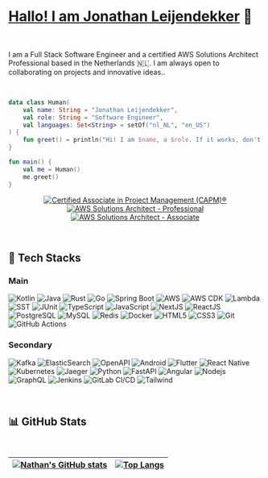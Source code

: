 # [Hallo! I am Jonathan Leijendekker](https://linkedin.com/in/jonathan-leijendekker) 👋

<br />

I am a Full Stack Software Engineer and a certified AWS Solutions Architect Professional based in the Netherlands 🇳🇱. I am always open to collaborating on projects and innovative ideas..

<br />

```kotlin
data class Human(
    val name: String = "Jonathan Leijendekker",
    val role: String = "Software Engineer",
    val languages: Set<String> = setOf("nl_NL", "en_US")
) {
    fun greet() = println("Hi! I am $name, a $role. If it works, don't touch it!")
}

fun main() {
    val me = Human()
    me.greet()
}
```

<p align="center">
    <a href="https://www.credly.com/badges/2daefe93-3779-442e-b775-246bca182bb7/public_url" target="_blank">
        <img src="https://images.credly.com/size/150x150/images/ad9ad44b-54b8-4916-ba10-7b131da0b732/capm-600px.png" alt="Certified Associate in Project Management (CAPM)®">
    </a>
    <a href="https://www.credly.com/badges/12947df7-c59d-42ae-a329-a7dd7c13edd0/public_url" target="_blank">
        <img src="https://images.credly.com/size/150x150/images/2d84e428-9078-49b6-a804-13c15383d0de/image.png" alt="AWS Solutions Architect - Professional">
    </a>
    <a href="https://www.credly.com/badges/c9428ba1-bd1d-4667-9887-646a8cecf251/public_url" target="_blank">
        <img src="https://images.credly.com/size/150x150/images/0e284c3f-5164-4b21-8660-0d84737941bc/image.png" alt="AWS Solutions Architect - Associate">
    </a>
</p>

<br/>

## 🔨 Tech Stacks

### Main

![Kotlin](https://img.shields.io/badge/Kotlin-black?style=flat&logo=kotlin)
![Java](https://img.shields.io/badge/-Java-black?style=flat&logo=openjdk)
![Rust](https://img.shields.io/badge/Rust-black?style=flat&logo=rust)
![Go](https://img.shields.io/badge/Go-black?style=flat&logo=go)
![Spring Boot](https://img.shields.io/badge/-Spring%20Boot-black?style=flat&logo=springboot)
![AWS](https://img.shields.io/badge/AWS-black?style=flat&logo=amazon-web-services)
![AWS CDK](https://img.shields.io/badge/AWS%20CDK-black?style=flat&logo=amazon-web-services)
![Lambda](https://img.shields.io/badge/Lambda-black?style=flat&logo=aws-lambda)
![SST](https://img.shields.io/badge/SST-black?style=flat&logo=sst)
![JUnit](https://img.shields.io/badge/-JUnit-black?style=flat&logo=junit5)
![TypeScript](https://img.shields.io/badge/-TypeScript-black?style=flat&logo=typescript)
![JavaScript](https://img.shields.io/badge/-JavaScript-black?style=flat&logo=javascript)
![NextJS](https://img.shields.io/badge/NextJS-black?style=flat&logo=next.js)
![ReactJS](https://img.shields.io/badge/ReactJS-black?style=flat&logo=react)
![PostgreSQL](https://img.shields.io/badge/-PostgreSQL-black?style=flat&logo=postgresql)
![MySQL](https://img.shields.io/badge/-MySQL-black?style=flat&logo=mysql)
![Redis](https://img.shields.io/badge/-Redis-black?style=flat&logo=Redis)
![Docker](https://img.shields.io/badge/-Docker-black?style=flat&logo=docker)
![HTML5](https://img.shields.io/badge/-HTML5-black?style=flat&logo=html5&logoColor=white)
![CSS3](https://img.shields.io/badge/-CSS3-black?style=flat&logo=css3)
![Git](https://img.shields.io/badge/-Git-black?style=flat&logo=git)
![GitHub Actions](https://img.shields.io/badge/-GitHub%20Actions-black?style=flat&logo=github-actions)

### Secondary

![Kafka](https://img.shields.io/badge/Kafka-black?style=flat&logo=apache-kafka)
![ElasticSearch](https://img.shields.io/badge/-ElasticSearch-black?style=flat&logo=elasticsearch)
![OpenAPI](https://img.shields.io/badge/-OpenAPI-black?style=flat&logo=openapi-initiative)
![Android](https://img.shields.io/badge/Android-black?style=flat&logo=android)
![Flutter](https://img.shields.io/badge/Flutter-black?style=flat&logo=flutter)
![React Native](https://img.shields.io/badge/React%20Native-black?style=flat&logo=react)
![Kubernetes](https://img.shields.io/badge/Kubernetes-black?style=flat&logo=kubernetes)
![Jaeger](https://img.shields.io/badge/-OpenTelemetry-black?style=flat&logo=opentelemetry)
![Python](https://img.shields.io/badge/-Python-black?style=flat&logo=Python)
![FastAPI](https://img.shields.io/badge/-FastAPI-black?style=flat&logo=fastapi)
![Angular](https://img.shields.io/badge/Angular-black?style=flat&logo=angular)
![Nodejs](https://img.shields.io/badge/-Nodejs-black?style=flat&logo=Node.js)
![GraphQL](https://img.shields.io/badge/-GraphQL-black?style=flat&logo=graphql)
![Jenkins](https://img.shields.io/badge/Jenkins-black?style=flat&logo=jenkins)
![GitLab CI/CD](https://img.shields.io/badge/-GitLab%20CI%2fCD-black?style=flat&logo=gitlab)
![Tailwind](https://img.shields.io/badge/-Tailwind-black?style=flat&logo=tailwind-css)

<br/>

## 📊 GitHub Stats

<br/>

| [![Nathan's GitHub stats](https://github-readme-stats.vercel.app/api?username=leijendary&theme=tokyonight&layout=compact&show_icons=true&hide_border=true&bg_color=00000000)](https://github.com/leijendary/github-readme-stats) | [![Top Langs](https://github-readme-stats.vercel.app/api/top-langs/?username=leijendary&layout=compact&theme=tokyonight&hide_border=true&bg_color=00000000)](https://github.com/leijendary/github-readme-stats) |
| - | - |

